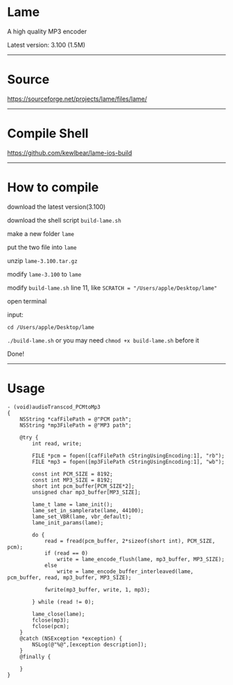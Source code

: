 # Lame
A high quality MP3 encoder

Latest version: 3.100 (1.5M)

---

# Source
https://sourceforge.net/projects/lame/files/lame/

---

# Compile Shell
https://github.com/kewlbear/lame-ios-build

---

# How to compile

download the latest version(3.100)

download the shell script `build-lame.sh`

make a new folder `lame`

put the two file into `lame`

unzip `lame-3.100.tar.gz`

modify `lame-3.100` to `lame`

modify `build-lame.sh` line 11, like `SCRATCH = "/Users/apple/Desktop/lame"`

open terminal

input:

`cd /Users/apple/Desktop/lame`

`./build-lame.sh` or you may need `chmod +x build-lame.sh` before it

Done!

---

# Usage

```
- (void)audioTranscod_PCMtoMp3
{
    NSString *cafFilePath = @"PCM path";
    NSString *mp3FilePath = @"MP3 path";
    
    @try {
        int read, write;
        
        FILE *pcm = fopen([cafFilePath cStringUsingEncoding:1], "rb");
        FILE *mp3 = fopen([mp3FilePath cStringUsingEncoding:1], "wb");
        
        const int PCM_SIZE = 8192;
        const int MP3_SIZE = 8192;
        short int pcm_buffer[PCM_SIZE*2];
        unsigned char mp3_buffer[MP3_SIZE];
        
        lame_t lame = lame_init();
        lame_set_in_samplerate(lame, 44100);
        lame_set_VBR(lame, vbr_default);
        lame_init_params(lame);
        
        do {
            read = fread(pcm_buffer, 2*sizeof(short int), PCM_SIZE, pcm);
            if (read == 0)
                write = lame_encode_flush(lame, mp3_buffer, MP3_SIZE);
            else
                write = lame_encode_buffer_interleaved(lame, pcm_buffer, read, mp3_buffer, MP3_SIZE);
            
            fwrite(mp3_buffer, write, 1, mp3);
            
        } while (read != 0);
        
        lame_close(lame);
        fclose(mp3);
        fclose(pcm);
    }
    @catch (NSException *exception) {
        NSLog(@"%@",[exception description]);
    }
    @finally {
        
    }
}
```
